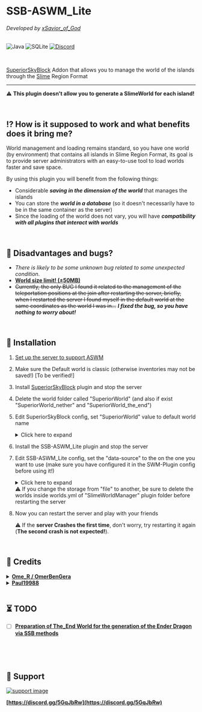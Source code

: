 # SSB-ASWM_Lite
###### Developed by [xSavior_of_God](https://github.com/xSavior-of-God)
![Java](https://img.shields.io/badge/java-%23ED8B00.svg?style=for-the-badge&logo=java&logoColor=white) ![SQLite](https://img.shields.io/badge/sqlite-%2307405e.svg?style=for-the-badge&logo=sqlite&logoColor=white) [![Discord](https://img.shields.io/badge/Support-%237289DA.svg?style=for-the-badge&logo=discord&logoColor=white)](https://discord.gg/5GqJbRw)

<br/>

[SuperiorSkyBlock](https://github.com/BG-Software-LLC/SuperiorSkyblock2) Addon that allows you to manage the world of the islands through the [Slime](https://github.com/Paul19988/Advanced-Slime-World-Manager) Region Format

---
⚠ **This plugin doesn't allow you to generate a SlimeWorld for each island!**

<br/>

## ⁉ How is it supposed to work and what benefits does it bring me?
World management and loading remains standard, so you have one world (by environment) that contains all islands in Slime Region Format, its goal is to provide server administrators with an easy-to-use tool to load worlds faster and save space.

By using this plugin you will benefit from the following things:
- Considerable ___saving in the dimension of the world___ that manages the islands
- You can store the ___world in a database___ (so it doesn't necessarily have to be in the same container as the server)
- Since the loading of the world does not vary, you will have ___compatibility with all plugins that interact with worlds___

<br/>

## 🛑 Disadvantages and bugs?
- *There is likely to be some unknown bug related to some unexpected condition.*
- **<ins>World size limit! (±50MB)</ins>**
- ~~Currently, the only BUG I found it related to the management of the teleportation positions at the join after restarting the server, briefly, when I restarted the server I found myself in the default world at the same coordinates as the world I was in...~~
  ***I fixed the bug, so you have nothing to worry about!***

<br/>

## 📌 Installation
1. [Set up the server to support ASWM](https://github.com/Paul19988/Advanced-Slime-World-Manager/blob/develop/.docs/usage/install.md)
2. Make sure the Default world is classic (otherwise inventories may not be saved!) [To be verified!]
3. Install [SuperiorSkyBlock](https://bg-software.com/superiorskyblock/) plugin and stop the server
4. Delete the world folder called "SuperiorWorld" (and also if exist "SuperiorWorld_nether" and "SuperiorWorld_the_end")
5. Edit SuperiorSkyBlock config, set "SuperiorWorld" value to default world name
    <details>
    <summary> Click here to expand </summary>

    ```YAML
    # All settings related to the spawn island.
    spawn:
      # The location of the island. Players will be teleported to this
      # location in many events, such as disbanding islands & getting expelled from one.
      location: SuperiorWorld, 0, 100, 0, 0, 0
    ```
    </details>
6. Install the SSB-ASWM_Lite plugin and stop the server
7. Edit SSB-ASWM_Lite config, set the "data-source" to the on the one you want to use (make sure you have configured it in the SWM-Plugin config before using it!)
    <details>
    <summary> Click here to expand </summary>

    ```YAML
    # Data Source valid options
    # (Source https://github.com/Paul19988/Advanced-Slime-World-Manager/blob/develop/.docs/config/configure-world.md#config-options)
    # file, mysql, mongodb
    data-source: "file"
    ```
    </details>
    ⚠ If you change the storage from "file" to another, be sure to delete the worlds inside worlds.yml of "SlimeWorldManager" plugin folder before restarting the server
8. Now you can restart the server and play with your friends

   ⚠ If the **server Crashes the first time**, don't worry, try restarting it again (**The second crash is not expected!**).

<br/>

## 🔗 Credits
<details>
<summary> <b><a href="https://github.com/OmerBenGera">Ome_R / OmerBenGera</a></b> </summary>
SuperiorSkyBlock2, 
CommentedConfiguration.java, 
Island manager code logic
</details>
<details>
<summary> <b><a href="https://github.com/Paul19988">Paul19988</a></b> </summary>
Advanced-Slime-World-Manager
</details>

<br/>

## ⏳ TODO
- [ ] [**Preparation of The_End World for the generation of the Ender Dragon via SSB methods**](https://github.com/BG-Software-LLC/SuperiorSkyblock2/blob/7664dde301e1d5821963ddee60aa8debc3effda4/src/main/java/com/bgsoftware/superiorskyblock/external/worlds/WorldsProvider_Default.java#L42)

<br/>
<br/>
<br/>

## 🚀 Support

[![support image](https://www.heroxwar.com/discordLogo.png)](https://discord.gg/5GqJbRw)

**[https://discord.gg/5GqJbRw](https://discord.gg/5GqJbRw)**